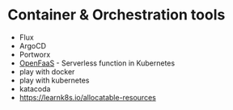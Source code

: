 # Container & Orchestration tools

* Flux
* ArgoCD
* Portworx
* [OpenFaaS](https://www.openfaas.com/) - Serverless function in Kubernetes
* play with docker
* play with kubernetes
* katacoda
* https://learnk8s.io/allocatable-resources

